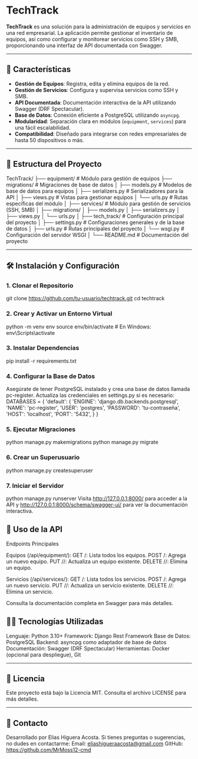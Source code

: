 # TechTrack

**TechTrack** es una solución para la administración de equipos y servicios en una red empresarial. La aplicación permite gestionar el inventario de equipos, así como configurar y monitorear servicios como SSH y SMB, proporcionando una interfaz de API documentada con Swagger.

---

## 🚀 Características

- **Gestión de Equipos**: Registra, edita y elimina equipos de la red.
- **Gestión de Servicios**: Configura y supervisa servicios como SSH y SMB.
- **API Documentada**: Documentación interactiva de la API utilizando Swagger (DRF Spectacular).
- **Base de Datos**: Conexión eficiente a PostgreSQL utilizando `asyncpg`.
- **Modularidad**: Separación clara en módulos (`equipment`, `services`) para una fácil escalabilidad.
- **Compatibilidad**: Diseñado para integrarse con redes empresariales de hasta 50 dispositivos o más.

---

## 📂 Estructura del Proyecto

TechTrack/ 
├── equipment/ # Módulo para gestión de equipos 
├── migrations/ # Migraciones de base de datos │ 
├── models.py # Modelos de base de datos para equipos │ 
├── serializers.py # Serializadores para la API │ 
├── views.py # Vistas para gestionar equipos │
└── urls.py # Rutas específicas del módulo │ 
├── services/ # Módulo para gestión de servicios (SSH, SMB) 
│ ├── migrations/ 
│ ├── models.py 
│ ├── serializers.py 
│ ├── views.py 
│ └── urls.py 
│ ├── tech_track/ # Configuración principal del proyecto 
│ ├── settings.py # Configuraciones generales y de la base de datos 
│ ├── urls.py # Rutas principales del proyecto 
│ └── wsgi.py # Configuración del servidor WSGI 
│ └── README.md # Documentación del proyecto

---

## 🛠️ Instalación y Configuración

### 1. Clonar el Repositorio

git clone https://github.com/tu-usuario/techtrack.git
cd techtrack

### 2. Crear y Activar un Entorno Virtual
python -m venv env
source env/bin/activate  # En Windows: env\Scripts\activate

### 3. Instalar Dependencias
pip install -r requirements.txt

### 4. Configurar la Base de Datos
Asegúrate de tener PostgreSQL instalado y crea una base de datos llamada pc-register. Actualiza las credenciales en settings.py si es necesario:
DATABASES = {
    'default': {
        'ENGINE': 'django.db.backends.postgresql',
        'NAME': 'pc-register',
        'USER': 'postgres',
        'PASSWORD': 'tu-contraseña',
        'HOST': 'localhost',
        'PORT': '5432',
    }
}

### 5. Ejecutar Migraciones
python manage.py makemigrations
python manage.py migrate

### 6. Crear un Superusuario
python manage.py createsuperuser

### 7. Iniciar el Servidor
python manage.py runserver
Visita http://127.0.0.1:8000/ para acceder a la API y http://127.0.0.1:8000/schema/swagger-ui/ para ver la documentación interactiva.

## 📖 Uso de la API
Endpoints Principales

Equipos (/api/equipment/):
GET /: Lista todos los equipos.
POST /: Agrega un nuevo equipo.
PUT /<id>/: Actualiza un equipo existente.
DELETE /<id>/: Elimina un equipo.

Servicios (/api/services/):
GET /: Lista todos los servicios.
POST /: Agrega un nuevo servicio.
PUT /<id>/: Actualiza un servicio existente.
DELETE /<id>/: Elimina un servicio.

Consulta la documentación completa en Swagger para más detalles.

## 🧑‍💻 Tecnologías Utilizadas
Lenguaje: Python 3.10+
Framework: Django Rest Framework
Base de Datos: PostgreSQL
Backend: asyncpg como adaptador de base de datos
Documentación: Swagger (DRF Spectacular)
Herramientas: Docker (opcional para despliegue), Git

---

## 📝 Licencia
Este proyecto está bajo la Licencia MIT. Consulta el archivo LICENSE para más detalles.

---

## 📧 Contacto
Desarrollado por Elias Higuera Acosta.
Si tienes preguntas o sugerencias, no dudes en contactarme:
Email: eliashigueraacosta@gmail.com
GitHub: https://github.com/MrMoss12-cmd

